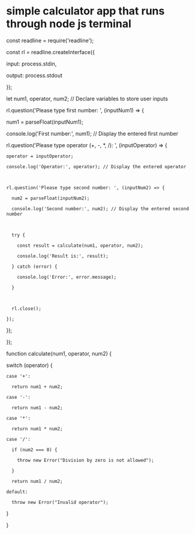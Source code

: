 # simple calculator app that runs through node js terminal
const readline = require('readline');



const rl = readline.createInterface({

  input: process.stdin,

  output: process.stdout

});



let num1, operator, num2; // Declare variables to store user inputs



rl.question('Please type first number: ', (inputNum1) => {

  num1 = parseFloat(inputNum1);

  console.log('First number:', num1); // Display the entered first number



  rl.question('Please type operator (+, -, *, /): ', (inputOperator) => {

    operator = inputOperator;

    console.log('Operator:', operator); // Display the entered operator



    rl.question('Please type second number: ', (inputNum2) => {

      num2 = parseFloat(inputNum2);

      console.log('Second number:', num2); // Display the entered second number



      try {

        const result = calculate(num1, operator, num2);

        console.log('Result is:', result);

      } catch (error) {

        console.log('Error:', error.message);

      }



      rl.close();

    });

  });

});



function calculate(num1, operator, num2) {

  switch (operator) {

    case '+':

      return num1 + num2;

    case '-':

      return num1 - num2;

    case '*':

      return num1 * num2;

    case '/':

      if (num2 === 0) {

        throw new Error("Division by zero is not allowed");

      }

      return num1 / num2;

    default:

      throw new Error("Invalid operator");

  }

}
